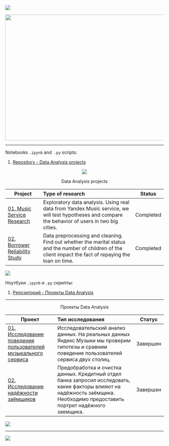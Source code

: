 <a id='link6'></a>
<a id='ENG'></a>
<a href="#ENG"><img src='https://img.shields.io/badge/ENG-RUS-green'></a>



<p align="center"><img src='https://i.ibb.co/DYvDmbW/saas-metrics-1-scaled.jpg', width="640" height="400"></p>

__________________________________________________________________________________________________________________________

Notebooks `.ipynb` and` .py` scripts:

01. [Repository - Data Analysis projects](https://github.com/getgreater/Yandex-Practicum)  

<p align="center">
<img src='https://github-readme-stats.vercel.app/api/top-langs/?username=getgreater&show_icons=true&layout=compact&theme=tokyonight'/>
</p>



<p align="center"> Data Analysis projects</p align="center">



| **Project** | **Type of research** | **Status** |
| -------------------- | :--------------------- |:---------------------------:|
| [01. Music Service Research](https://nbviewer.org/github/getgreater/Yandex-Practicum/blob/main/1_big_city_music/Yandex_Music_Project_EN.ipynb) | Exploratory data analysis. Using real data from Yandex Music service, we will test hypotheses and compare the behavior of users in two big cities. | Completed |
| [02. Borrower Reliability Study](https://nbviewer.org/github/getgreater/Yandex-Practicum/blob/main/2_reliability_of_the_borrower/Reliability_of_the_Borrower_Project_EN.ipynb) | Data preprocessing and cleaning. Find out whether the marital status and the number of children of the client impact the fact of repaying the loan on time. | Completed | 


<a href="#link7"><img src='https://img.shields.io/badge/Back to top-&#x21A9-blue'></a>


Ноутбуки `.ipynb` и `.py` скрипты:

01. [Репозиторий - Проекты Data Analysis](https://github.com/getgreater/Yandex-Practicum)  



__________________________________________________________________________________________________________________________

<p align="center"> Проекты Data Analysis </p align="center">


| **Проект** | **Тип исследования** | **Статус** |
| -------------------- | :--------------------- |:---------------------------:|
| [01. Исследование поведения пользователей музыкального сервиса](https://nbviewer.org/github/getgreater/Yandex-Practicum/blob/main/1_big_city_music/Yandex_Music_Project_RU.ipynb) | Исследовательский анализ данных. На реальных данных Яндекс Музыки мы проверим гипотезы и сравним поведение пользователей сервиса двух столиц. | Завершен|
| [02. Исследование надёжности заёмщиков](https://nbviewer.org/github/getgreater/Yandex-Practicum/blob/main/2_reliability_of_the_borrower/Reliability_of_the_Borrower_Project_RU.ipynb) | Предобработка и очистка данных. Кредитный отдел банка запросил исследовать, какие факторы влияют на надёжность заёмщика. Необходимо предоставить портрет надёжного заемщика.| Завершен|

<a href="#link6"><img src='https://img.shields.io/badge/К началу-&#x21A9-blue'></a>
__________________________________________________________________________________________________________________________

<a id='RUS'></a>
<a id='link7'></a>

<a href="#ENG"><img src='https://img.shields.io/badge/ENG-RUS-green'></a>
